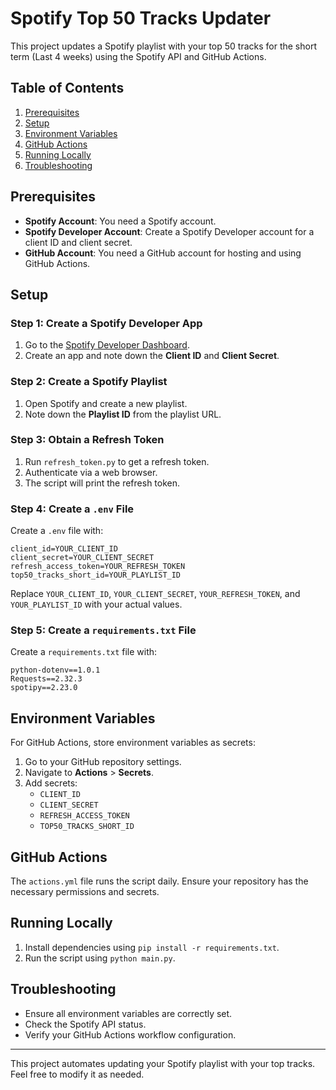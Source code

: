 # Spotify Top 50 Tracks Updater

This project updates a Spotify playlist with your top 50 tracks for the short term (Last 4 weeks) using the Spotify API and GitHub Actions.

## Table of Contents

1. [Prerequisites](#prerequisites)
2. [Setup](#setup)
3. [Environment Variables](#environment-variables)
4. [GitHub Actions](#github-actions)
5. [Running Locally](#running-locally)
6. [Troubleshooting](#troubleshooting)

## Prerequisites

- **Spotify Account**: You need a Spotify account.
- **Spotify Developer Account**: Create a Spotify Developer account for a client ID and client secret.
- **GitHub Account**: You need a GitHub account for hosting and using GitHub Actions.

## Setup

### Step 1: Create a Spotify Developer App

1. Go to the [Spotify Developer Dashboard](https://developer.spotify.com/dashboard/).
2. Create an app and note down the **Client ID** and **Client Secret**.

### Step 2: Create a Spotify Playlist

1. Open Spotify and create a new playlist.
2. Note down the **Playlist ID** from the playlist URL.

### Step 3: Obtain a Refresh Token

1. Run `refresh_token.py` to get a refresh token.
2. Authenticate via a web browser.
3. The script will print the refresh token.

### Step 4: Create a `.env` File

Create a `.env` file with:

    client_id=YOUR_CLIENT_ID
    client_secret=YOUR_CLIENT_SECRET
    refresh_access_token=YOUR_REFRESH_TOKEN
    top50_tracks_short_id=YOUR_PLAYLIST_ID


Replace `YOUR_CLIENT_ID`, `YOUR_CLIENT_SECRET`, `YOUR_REFRESH_TOKEN`, and `YOUR_PLAYLIST_ID` with your actual values.

### Step 5: Create a `requirements.txt` File

Create a `requirements.txt` file with:

    python-dotenv==1.0.1
    Requests==2.32.3
    spotipy==2.23.0


## Environment Variables

For GitHub Actions, store environment variables as secrets:

1. Go to your GitHub repository settings.
2. Navigate to **Actions** > **Secrets**.
3. Add secrets:
   - `CLIENT_ID`
   - `CLIENT_SECRET`
   - `REFRESH_ACCESS_TOKEN`
   - `TOP50_TRACKS_SHORT_ID`

## GitHub Actions

The `actions.yml` file runs the script daily. Ensure your repository has the necessary permissions and secrets.

## Running Locally

1. Install dependencies using `pip install -r requirements.txt`.
2. Run the script using `python main.py`.

## Troubleshooting

- Ensure all environment variables are correctly set.
- Check the Spotify API status.
- Verify your GitHub Actions workflow configuration.

---

This project automates updating your Spotify playlist with your top tracks. Feel free to modify it as needed.
